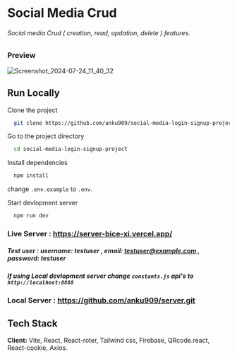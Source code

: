 
# Social Media Crud

###### Social media Crud ( creation, read, updation, delete ) features.

### Preview

![Screenshot_2024-07-24_11_40_32](https://github.com/user-attachments/assets/296d72b2-2971-491f-a33b-4cdef6854b5c)

## Run Locally

Clone the project

```bash
  git clone https://github.com/anku909/social-media-login-signup-project.git
```

Go to the project directory

```bash
  cd social-media-login-signup-project
```

Install dependencies

```bash
  npm install
```

change `.env.example` to `.env`.

Start devlopment server

```bash
  npm run dev
```

### Live Server : https://server-bice-xi.vercel.app/

##### Test user : username: testuser , email: testuser@example.com , password: testuser

##### If using Local devlopment server change `constants.js` api's to `http://localhost:8888`

### Local Server : https://github.com/anku909/server.git 



## Tech Stack

**Client:** Vite, React, React-roter, Tailwind css, Firebase, QRcode.react, React-cookie, Axios.

